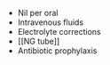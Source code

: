 - Nil per oral
- Intravenous fluids
- Electrolyte corrections
- [[NG tube]]
- Antibiotic prophylaxis 